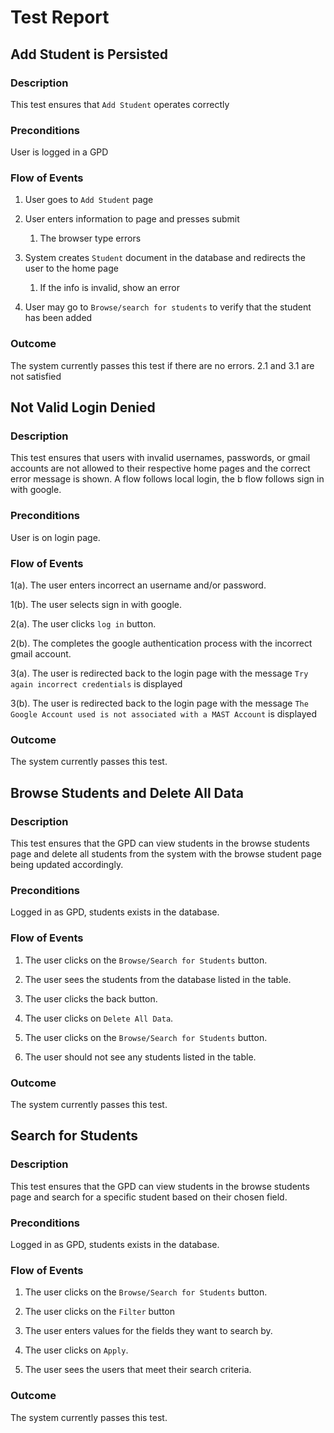 # Test Report

## Add Student is Persisted

### Description

This test ensures that `Add Student` operates correctly

### Preconditions

User is logged in a GPD

### Flow of Events

1. User goes to `Add Student` page

2. User enters information to page and presses submit

    1. The browser type errors

3. System creates `Student` document in the database and redirects the user to the home page

    1. If the info is invalid, show an error

4. User may go to `Browse/search for students` to verify that the student has been added

### Outcome

The system currently passes this test if there are no errors. 2.1 and 3.1 are not satisfied


## Not Valid Login Denied

### Description

This test ensures that users with invalid usernames, passwords, or gmail accounts are not allowed to their respective home pages and the correct error message is shown. A flow follows local login, the b flow follows sign in with google.

### Preconditions

User is on login page.

### Flow of Events

1(a). The user enters incorrect an username and/or password.
 
1(b). The user selects sign in with google. 

2(a). The user clicks `log in` button.

2(b). The completes the google authentication process with the incorrect gmail account.

3(a). The user is redirected back to the login page with the message `Try again incorrect credentials` is displayed

3(b). The user is redirected back to the login page with the message `The Google Account used is not associated with a MAST Account` is displayed

### Outcome

The system currently passes this test.


## Browse Students and Delete All Data

### Description

This test ensures that the GPD can view students in the browse students page and delete all students from the system with the browse student page being updated accordingly. 

### Preconditions

Logged in as GPD, students exists in the database.

### Flow of Events

1. The user clicks on the `Browse/Search for Students` button.

2. The user sees the students from the database listed in the table. 

3. The user clicks the back button. 

4. The user clicks on `Delete All Data`.

5. The user clicks on the `Browse/Search for Students` button.

6. The user should not see any students listed in the table. 
### Outcome

The system currently passes this test.


## Search for Students

### Description

This test ensures that the GPD can view students in the browse students page and search for a specific student based on their chosen field. 
### Preconditions

Logged in as GPD, students exists in the database.

### Flow of Events

1. The user clicks on the `Browse/Search for Students` button.

2. The user clicks on the `Filter` button

3. The user enters values for the fields they want to search by.

4. The user clicks on `Apply`.

5. The user sees the users that meet their search criteria.

### Outcome

The system currently passes this test.
